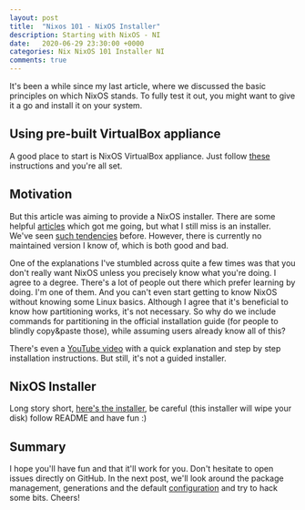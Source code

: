 ```yaml
---
layout: post
title:  "Nixos 101 - NixOS Installer"
description: Starting with NixOS - NI
date:   2020-06-29 23:30:00 +0000
categories: Nix NixOS 101 Installer NI
comments: true
---
```

It's been a while since my last article, where we discussed the basic principles on which NixOS stands. To fully test it out, you might want to give it a go and install it on your system. 

## Using pre-built VirtualBox appliance

A good place to start is NixOS VirtualBox appliance. Just follow [these][link-nixos-vb] instructions and you're all set.

## Motivation

But this article was aiming to provide a NixOS installer. There are some helpful [articles][link-chris-martin] which got me going, but what I still miss is an installer. We've seen [such tendencies][link-cleverca-installer] before. However, there is currently no maintained version I know of, which is both good and bad.

One of the explanations I've stumbled across quite a few times was that you don't really want NixOS unless you precisely know what you're doing. I agree to a degree. There's a lot of people out there which prefer learning by doing. I'm one of them. And you can't even start getting to know NixOS without knowing some Linux basics. Although I agree that it's beneficial to know how partitioning works, it's not necessary. So why do we include commands for partitioning in the official installation guide (for people to blindly copy&paste those), while assuming users already know all of this?

There's even a [YouTube video][link-dotslash] with a quick explanation and step by step installation instructions. But still, it's not a guided installer.

## NixOS Installer

Long story short, [here's the installer][link-ni], be careful (this installer will wipe your disk) follow README and have fun :)

## Summary

I hope you'll have fun and that it'll work for you. Don't hesitate to open issues directly on GitHub. In the next post, we'll look around the package management, generations and the default [configuration][link-config] and try to hack some bits. Cheers!

[link-nixos-vb]: https://nixos.org/download.html#nixos-virtualbox
[link-chris-martin]: https://chris-martin.org/2015/installing-nixos
[link-cleverca-installer]: https://github.com/cleverca22/nixos-installer
[link-cleverca]: https://github.com/cleverca22/nixos-installer
[link-dotslash]: https://www.youtube.com/watch?v=oPymb2-IXbg
[link-ni]: https://github.com/1000101/ni
[link-config]: https://raw.githubusercontent.com/1000101/ni/master/configuration-template.nix